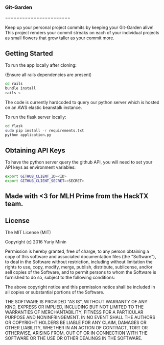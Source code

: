 ### Git-Garden
=======================

Keep up your personal project commits by keeping your Git-Garden alive! This project renders your commit streaks on each of your individual projects
as small flowers that grow taller as your commit more.

Getting Started
---------------

To run the app locally after cloning:

(Ensure all rails dependencies are present)

```bash
cd rails
bundle install
rails s
```

The code is currently hardcoded to query our python server which is hosted on an AWS elastic beanstalk instance.

To run the flask server locally:

```bash
cd flask
sudo pip install -r requirements.txt
python application.py
```

Obtaining API Keys
------------------

To have the python server query the github API, you will need to set your API keys as environment variables:
```bash
export GITHUB_CLIENT_ID=<ID>
export GITHUB_CLIENT_SECRET=<SECRET>
```
## Made with <3 for MLH Prime from the HackTX team.

License
-------

The MIT License (MIT)

Copyright (c) 2016 Yuriy Minin

Permission is hereby granted, free of charge, to any person obtaining a copy of this software and associated documentation files (the "Software"), to deal in the Software without restriction, including without limitation the rights to use, copy, modify, merge, publish, distribute, sublicense, and/or sell copies of the Software, and to permit persons to whom the Software is furnished to do so, subject to the following conditions:

The above copyright notice and this permission notice shall be included in all copies or substantial portions of the Software.

THE SOFTWARE IS PROVIDED "AS IS", WITHOUT WARRANTY OF ANY KIND, EXPRESS OR IMPLIED, INCLUDING BUT NOT LIMITED TO THE WARRANTIES OF MERCHANTABILITY, FITNESS FOR A PARTICULAR PURPOSE AND NONINFRINGEMENT. IN NO EVENT SHALL THE AUTHORS OR COPYRIGHT HOLDERS BE LIABLE FOR ANY CLAIM, DAMAGES OR OTHER LIABILITY, WHETHER IN AN ACTION OF CONTRACT, TORT OR OTHERWISE, ARISING FROM, OUT OF OR IN CONNECTION WITH THE SOFTWARE OR THE USE OR OTHER DEALINGS IN THE SOFTWARE.
